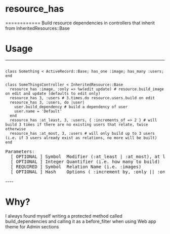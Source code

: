 # resource_has
============
Build resource dependencies in controllers that inherit from InheritedResources::Base

# Usage
----
<code>
class Something < ActiveRecord::Base; has_one :image; has_many :users; end
</code>
<code>
class SomeThingsController < InheritedResource::Base
  resource_has :image, :only => %w(edit update) # resource.build_image on edit and update (defaults to edit only)
  resource_has 3, :users # 3.times.do resource.users.build on edit
  resource_has 3, :users, do |user|
    user.build_dependency # build a dependency of user
    user.name = 'Default'
  end
  resource_has :at_least, 3, :users, { :increments_of => 2 } # will build 3 times if there are no existing users that relate, twice otherwise
  resource_has :at_most, 3, :users # will only build up to 3 users (i.e. if 3 users already exist as relations, no more will be built)
end
</code>
<pre>
Parameters:
  [ OPTIONAL ] Symbol  Modifier (:at_least | :at_most), at least will ensure that there are at least this many of the relation class, at most will ensure a maximum of quantifier relation classes)
  [ OPTIONAL ] Integer Quantifier (i.e. how many to build)
  [ REQUIRED ] Symbol  Relation Name (i.e. :images)
  [ OPTIONAL ] Hash    Options ( :increment_by, :only || :on 
</pre>
----

# Why?
I always found myself writing a protected method called build_dependencies and calling it as a before_filter when using Web app theme for Admin sections

